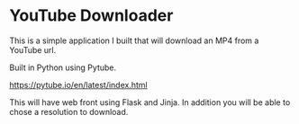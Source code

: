 # YouTube Downloader

This is a simple application I built that will download an MP4 from a YouTube url.

Built in Python using Pytube.

https://pytube.io/en/latest/index.html

This will have web front using Flask and Jinja. In addition you will be able to chose a resolution to download.

